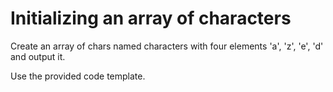 # Initializing an array of characters

Create an array of chars named characters with four elements 'a', 'z', 'e', 'd' and output it.

Use the provided code template.